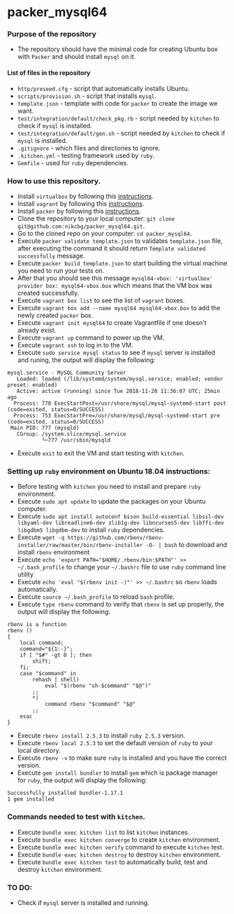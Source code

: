 # packer_mysql64

### Purpose of the repository 
- The repository should have the minimal code for creating Ubuntu box with `Packer` and should install `mysql` on it.

#### List of files in the repository

- `http/preseed.cfg` - script that automatically installs Ubuntu.
- `scripts/provision.sh` - script that installs `mysql`.
- `template.json` - template with code for `packer` to create the image we want.
- `test/integration/default/check_pkg.rb` - script needed by `kitchen` to check if `mysql` is installed. 
- `test/integration/default/gen.sh` - script needed by `kitchen` to check if `mysql` is installed. 
- `.gitignore` - which files and directories to ignore.
- `.kitchen.yml` - testing framework used by `ruby`.
- `Gemfile` - used for `ruby` dependencies.

### How to use this repository. 
- Install `virtualbox` by following this [instructions](https://www.virtualbox.org/wiki/Downloads).
- Install `vagrant` by following this [instructions](https://www.vagrantup.com/docs/installation/).
- Install `packer` by following this [instructions](https://www.packer.io/intro/getting-started/install.html).
- Clone the repository to your local computer: `git clone git@github.com:nikcbg/packer_mysql64.git`.
- Go to the cloned repo on your computer: `cd packer_mysql64`.
- Execute `packer validate template.json` to validates `template.json` file, after executing the command it should return `Template validated successfully` message. 
- Execute `packer build template.json`  to start building the virtual machine you need to run your tests on. 
- After that you should see this message `mysql64-vbox: 'virtualbox' provider box: mysql64-vbox.box` which means that the VM box was created successfully.
- Execute `vagrant box list` to see the list of `vagrant` boxes.
- Execute `vagrant box add --name mysql64 mysql64-vbox.box` to add the newly created `packer` box. 
- Execute `vagrant init mysql64` to create Vagrantfile if one doesn't already exist.  
- Execute `vagrant up` command to power up the VM.
- Execute `vagrant ssh` to log in to the VM.
- Execute `sudo service mysql status` to see if `mysql` server is installed and runing, the output will display the following:
```
mysql.service - MySQL Community Server
   Loaded: loaded (/lib/systemd/system/mysql.service; enabled; vendor preset: enabled)
   Active: active (running) since Tue 2018-11-20 11:36:07 UTC; 25min ago
  Process: 778 ExecStartPost=/usr/share/mysql/mysql-systemd-start post (code=exited, status=0/SUCCESS)
  Process: 753 ExecStartPre=/usr/share/mysql/mysql-systemd-start pre (code=exited, status=0/SUCCESS)
 Main PID: 777 (mysqld)
   CGroup: /system.slice/mysql.service
           └─777 /usr/sbin/mysqld
```
- Execute `exit` to exit the VM and start testing with `kitchen`.

### Setting up `ruby` environment on Ubuntu 18.04 instructions:
- Before testing with `kitchen` you need to install and prepare `ruby` environment.
- Execute `sudo apt update` to update the packages on your Ubuntu computer. 
- Execute `sudo apt install autoconf bison build-essential libssl-dev libyaml-dev libreadline6-dev zlib1g-dev libncurses5-dev libffi-dev libgdbm5 libgdbm-dev` to install `ruby` dependencies.
- Execute `wget -q https://github.com/rbenv/rbenv-installer/raw/master/bin/rbenv-installer -O- | bash` to download and install `rbenv` environment
- Execute `echo 'export PATH="$HOME/.rbenv/bin:$PATH"' >> ~/.bash_profile` to change your `~/.bashrc` file to use `ruby` command line utility 
- Execute `echo 'eval "$(rbenv init -)"' >> ~/.bashrc` so `rbenv` loads automatically.
- Execute `source ~/.bash_profile` to reload `bash` profile.
- Execute `type rbenv` command to verify that `rbenv` is set up properly, the output will display the following:
```
rbenv is a function
rbenv ()
{
    local command;
    command="${1:-}";
    if [ "$#" -gt 0 ]; then
        shift;
    fi;
    case "$command" in
        rehash | shell)
            eval "$(rbenv "sh-$command" "$@")"
        ;;
        *)
            command rbenv "$command" "$@"
        ;;
    esac
}
```

- Execute `rbenv install 2.5.3` to install `ruby 2.5.3` version.
- Execute `rbenv local 2.5.3` to set the default version of `ruby` to your local directory.
- Execute `rbenv -v` to make sure `ruby` is installed and you have the correct version.
- Execute `gem install bundler` to install `gem` which is package manager for `ruby`, the output will display the following:
```
Successfully installed bundler-1.17.1
1 gem installed
```

### Commands needed to test with `kitchen`.
- Execute `bundle exec kitchen list` to list `kitchen` instances.
- Execute `bundle exec kitchen converge` to create `kitchen` environment.
- Execute `bundle exec kitchen verify` command to execute `kitchen` test.
- Execute `bundle exec kitchen destroy` to destroy `kitchen` environment.
- Execute `bundle exec kitchen test` to automatically build, test and destroy `kitchen` environment.

### TO DO:
- Check if `mysql` server is installed and running. 
